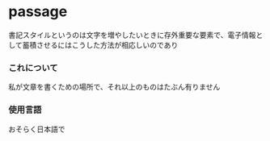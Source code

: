 # passage
書記スタイルというのは文字を増やしたいときに存外重要な要素で、電子情報として蓄積させるにはこうした方法が相応しいのであり

### これについて
私が文章を書くための場所で、それ以上のものはたぶん有りません

### 使用言語
おそらく日本語で

